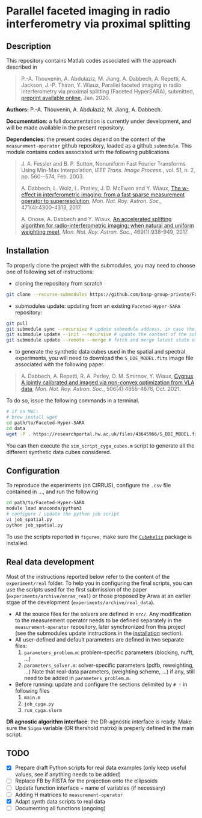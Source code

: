 # Parallel faceted imaging in radio interferometry via proximal splitting

## Description

This repository contains Matlab codes associated with the approach described in

>P.-A. Thouvenin, A. Abdulaziz, M. Jiang, A. Dabbech, A. Repetti, A. Jackson, J.-P. Thiran, Y. Wiaux, Parallel faceted imaging in radio interferometry via proximal splitting (Faceted HyperSARA), submitted, [preprint available online](https://arxiv.org/abs/2003.07358), Jan. 2020.  

**Authors:** P.-A. Thouvenin, A. Abdulaziz, M. Jiang, A. Dabbech.

**Documentation:** a full documentation is currently under development, and will be made available in the present repository.

**Dependencies:** the present codes depend on the content of the `measurement-operator` github repository, loaded as a github `submodule`. This module contains codes associated with the following publications

> J. A. Fessler and B. P. Sutton, Nonuniform Fast Fourier Transforms Using Min-Max Interpolation, *IEEE Trans. Image Process.*, vol. 51, n. 2, pp. 560--574, Feb. 2003.
>
> A. Dabbech, L. Wolz, L. Pratley, J. D. McEwen and Y. Wiaux, [The w-effect in interferometric imaging: from a fast sparse measurement operator to superresolution](http://dx.doi.org/10.1093/mnras/stx1775), *Mon. Not. Roy. Astron. Soc.*, 471(4):4300-4313, 2017.
>
> A. Onose, A. Dabbech and Y. Wiaux, [An accelerated splitting algorithm for radio-interferometric imaging: when natural and uniform weighting meet](http://dx.doi.org/10.1093/mnras/stx755), *Mon. Not. Roy. Astron. Soc.*, 469(1):938-949, 2017.

## Installation

To properly clone the project with the submodules, you may need to choose one of following set of instructions:

- cloning the repository from scratch

```bash
git clone --recurse-submodules https://github.com/basp-group-private/Faceted-Hyper-SARA.git
```

- submodules update: updating from an existing `Faceted-Hyper-SARA` repository:

```bash
git pull
git submodule sync --recursive # update submodule address, in case the url has changed
git submodule update --init --recursive # update the content of the submodules
git submodule update --remote --merge # fetch and merge latest state of the submodule
```

- to generate the synthetic data cubes used in the spatial and spectral experiments, you will need to download the `S_DDE_MODEL.fits` image file associated with the following paper.

> A. Dabbech, A. Repetti, R. A. Perley, O. M. Smirnov, Y. Wiaux, [Cygnus A jointly calibrated and imaged via non-convex optimization from VLA data](https://doi.org/10.1093/mnras/stab1903), *Mon. Not. Roy. Astron. Soc.*, 506(4):4855-4876, Oct. 2021.

To do so, issue the following commands in a terminal.

```bash
# if on MAC: 
# brew install wget
cd path/to/Faceted-Hyper-SARA
cd data
wget -P . https://researchportal.hw.ac.uk/files/43645966/S_DDE_MODEL.fits
```

You can then execute the `sim_script_cyga_cubes.m` script to generate all the different synthetic data cubes considered.

## Configuration

To reproduce the experiments (on CIRRUS), configure the `.csv` file contained in ..., and run the following

```bash
cd path/to/Faceted-Hyper-SARA
module load anaconda/python3
# configure / update the python job script
vi job_spatial.py
python job_spatial.py
```

To use the scripts reported in `figures`, make sure the [`Cubehelix`](...) package is installed.

## Real data development

Most of the instructions reported below refer to the content of the `experiment/real` folder. To help you in configuring the final scripts, you can use the scripts used for the first submission of the paper (`experiments/archive/mnras_real`) or those proposed by Arwa at an earlier stgae of the development (`experiments/archive/real_data`).

- All the source files for the solvers are defined in `src/`. Any modification to the measurement operator needs to be defined separately in the `measurement-operator` repository, later synchronized fron this project (see the submodules update instructions in the [installation](#installation) section).
- All user-defined and default parameters are defined in two separate files:
    1. `parameters_problem.m`: problem-specific parameters (blocking, nufft, ...)
    2. `parameters_solver.m`: solver-specific parameters (pdfb, reweighting, ...)
Note that real-data parameters, (weighting scheme, ...) if any, still need to be added in `parameters_problem.m`.
- Before running: update and configure the sections delimited by `# !` in following files
    1. `main.m`
    2. `job_cyga.py`
    3. `run_cyga.slurm`

**DR agnostic algorithm interface**: the DR-agnostic interface is ready. Make sure the `Sigma` variable (DR thershold matrix) is preperly defined in the main script.

<!-- The only functions to be finalized are from this respect are

- `src/compute_residual_image.m`;
- `src/update_dual_fidelity.m`;
- `src/hs/hyperSARA.m` (update call tothe 2 first functions above);
- `src/fhs/facetHyperSARA.m` (update call tothe 2 first functions above);
- `src/sara/sara.m`;
- the main script (where the lambda function needs to be created). -->

## TODO

- [x] Prepare draft Python scripts for real data examples (only keep useful values, see if anything needs to be added)
- [ ] Replace FB by FISTA for the projection onto the ellipsoids
- [ ] Update function interface + name of variables (if necessary)
- [ ] Adding H matrices to `measurement-operator`
- [x] Adapt synth data scripts to real data
- [ ] Documenting all functions (ongoing)
